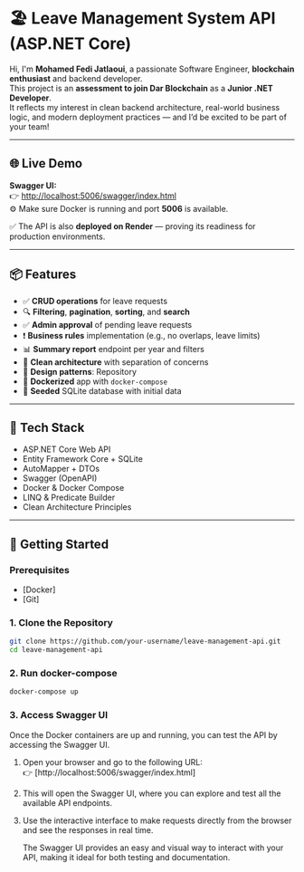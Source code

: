 ﻿# 🏖️ Leave Management System API (ASP.NET Core)

Hi, I'm **Mohamed Fedi Jatlaoui**, a passionate Software Engineer, **blockchain enthusiast** and backend developer.  
This project is an **assessment to join Dar Blockchain** as a **Junior .NET Developer**.  
It reflects my interest in clean backend architecture, real-world business logic, and modern deployment practices — and I’d be excited to be part of your team!

---

## 🌐 Live Demo

**Swagger UI:**  
👉 [http://localhost:5006/swagger/index.html](http://localhost:5006/swagger/index.html)  
⚙️ Make sure Docker is running and port **5006** is available.

✅ The API is also **deployed on Render** — proving its readiness for production environments.

---

## 📦 Features

- ✅ **CRUD operations** for leave requests
- 🔍 **Filtering**, **pagination**, **sorting**, and **search**
- ✅ **Admin approval** of pending leave requests
- ❗ **Business rules** implementation (e.g., no overlaps, leave limits)
- 📊 **Summary report** endpoint per year and filters
- 📐 **Clean architecture** with separation of concerns
- 🧱 **Design patterns**: Repository
- 🐳 **Dockerized** app with `docker-compose`
- 🧪 **Seeded** SQLite database with initial data

---

## 🧰 Tech Stack

- ASP.NET Core Web API
- Entity Framework Core + SQLite
- AutoMapper + DTOs
- Swagger (OpenAPI)
- Docker & Docker Compose
- LINQ & Predicate Builder
- Clean Architecture Principles

---

## 🚀 Getting Started

### Prerequisites

- [Docker]
- [Git]

### 1. Clone the Repository

```bash
git clone https://github.com/your-username/leave-management-api.git
cd leave-management-api
```

### 2. Run docker-compose
```bash
docker-compose up 
```
### 3. Access Swagger UI

Once the Docker containers are up and running, you can test the API by accessing the Swagger UI.

1. Open your browser and go to the following URL:  
   👉 [http://localhost:5006/swagger/index.html]

2. This will open the Swagger UI, where you can explore and test all the available API endpoints.

3. Use the interactive interface to make requests directly from the browser and see the responses in real time.

   The Swagger UI provides an easy and visual way to interact with your API, making it ideal for both testing and documentation.
